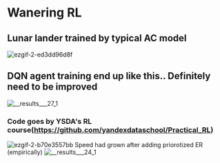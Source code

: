 # Wanering RL
## Lunar lander trained by typical AC model
![ezgif-2-ed3dd96d8f](https://github.com/JakobDen/RLWandering/assets/54845271/1dc1b1c6-d859-4f24-b776-e6229ec090b2)


## DQN agent training end up like this.. Definitely need to be improved
![__results___27_1](https://github.com/JakobDen/RLWandering/assets/54845271/6d08cabc-e86c-4f97-b1fe-4320f82779b5)

### Code goes by YSDA's RL course(https://github.com/yandexdataschool/Practical_RL)

![ezgif-2-b70e3557bb](https://github.com/JakobDen/RLWandering/assets/54845271/5c7e6f19-319c-480f-be60-9cc0c7ede4a6)
Speed had grown after adding priorotized ER (empirically)
![__results___24_1](https://github.com/JakobDen/RLWandering/assets/54845271/f497afc1-aed3-464f-adca-d4ec7a706ff7)



